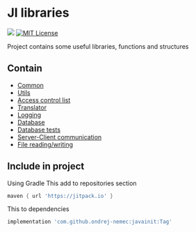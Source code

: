 # JI libraries

[![](https://jitpack.io/v/ondrej-nemec/javainit.svg)](https://jitpack.io/#ondrej-nemec/javainit)
[![MIT License](http://img.shields.io/badge/license-MIT-green.svg) ](https://github.com/ondrej-nemec/javainit/blob/master/LICENSE)

Project contains some useful libraries, functions and structures

## Contain

* [Common](ji-common)
* [Utils](ji-utils)
* [Access control list](ji-acl)
* [Translator](ji-translate)
* [Logging](ji-logging)
* [Database](ji-database)
* [Database tests](ji-testing)
* [Server-Client communication](ji-communication)
* [File reading/writing](ji-files)

## Include in project

Using Gradle
This add to repositories section
```gradle
maven { url 'https://jitpack.io' }
```
This to dependencies
```gradle
implementation 'com.github.ondrej-nemec:javainit:Tag'
```